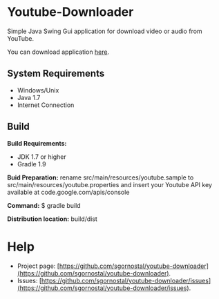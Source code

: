 Youtube-Downloader
=======

Simple Java Swing Gui application for download video or audio from YouTube.

You can download application [here](https://dl.dropboxusercontent.com/u/80544993/youtube-downloader.zip).

System Requirements
----
* Windows/Unix
* Java 1.7
* Internet Connection

Build
-----

**Build Requirements:**
 
* JDK 1.7 or higher
* Gradle 1.9

**Buid Preparation:** rename src/main/resources/youtube.sample to src/main/resources/youtube.properties
and insert your Youtube API key available at code.google.com/apis/console

**Command:** $ gradle build

**Distribution location:** build/dist

Help
===

* Project page: [https://github.com/sgornostal/youtube-downloader](https://github.com/sgornostal/youtube-downloader).
* Issues: [https://github.com/sgornostal/youtube-downloader/issues](https://github.com/sgornostal/youtube-downloader/issues).

